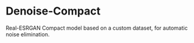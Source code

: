 # Denoise-Compact
Real-ESRGAN Compact model based on a custom dataset, for automatic noise elimination.
